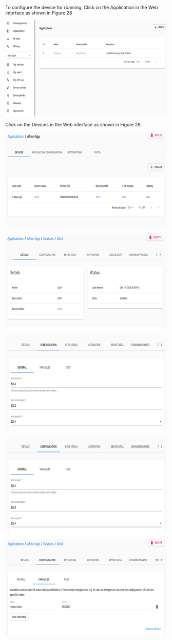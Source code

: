 
To configure the device for roaming, Click on  the Application in the Web interface as shown in Figure 28

<p align="center">
  <img width="760" height="300" src="https://github.com/afnic/IoTRoam-Tutorial/blob/master/Images/Fig28.png?raw=true">
</p>

Click on  the Devices in the Web interface as shown in Figure 29

<p align="center">
  <img width="760" height="300" src="https://github.com/afnic/IoTRoam-Tutorial/blob/master/Images/Fig29.png?raw=true">
</p>

<p align="center">
  <img width="760" height="300" src="https://github.com/afnic/IoTRoam-Tutorial/blob/master/Images/Fig30.png?raw=true">
</p>


<p align="center">
  <img width="760" height="300" src="https://github.com/afnic/IoTRoam-Tutorial/blob/master/Images/Fig31.png?raw=true">
</p>

<p align="center">
  <img width="760" height="300" src="https://github.com/afnic/IoTRoam-Tutorial/blob/master/Images/Fig32.png?raw=true">
</p>


<p align="center">
  <img width="760" height="300" src="https://github.com/afnic/IoTRoam-Tutorial/blob/master/Images/Fig33.png?raw=true">
</p>

